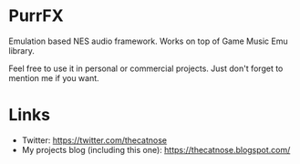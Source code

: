 # PurrFX
Emulation based NES audio framework. Works on top of Game Music Emu library.

Feel free to use it in personal or commercial projects. Just don't forget to mention me if you want.

# Links
* Twitter: https://twitter.com/thecatnose 
* My projects blog (including this one): https://thecatnose.blogspot.com/

